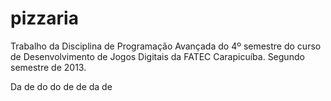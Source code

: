 pizzaria
========

Trabalho da Disciplina de Programação Avançada do 4º semestre do curso de Desenvolvimento de Jogos Digitais da FATEC Carapicuíba. Segundo semestre de 2013.

Da de do do de de da de
